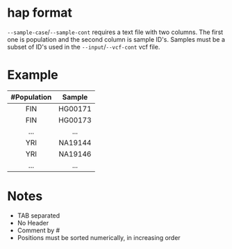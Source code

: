 hap format
==========
```--sample-case```/```--sample-cont``` requires a text file with two columns. The first one is population and the second column
                            is sample ID's. Samples must be a subset of ID's used in the ```--input```/```--vcf-cont``` vcf file.
                            
Example
==========
| #Population | Sample|
|:----------:|:---------:|
|FIN|HG00171|
|FIN|HG00173|
|...|...|
|YRI|NA19144|
|YRI|NA19146|
|...|...|


Notes
==========
* TAB separated  
* No Header  
* Comment by #
* Positions must be sorted numerically, in increasing order

